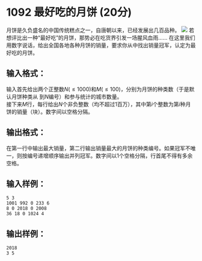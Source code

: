 # 1092 最好吃的月饼 (20分)
月饼是久负盛名的中国传统糕点之一，自唐朝以来，已经发展出几百品种。
![](https://images.ptausercontent.com/fcb325a0-7090-4bf4-acb0-d4d7ea832f27.jpg)
若想评比出一种“最好吃”的月饼，那势必在吃货界引发一场腥风血雨…… 在这里我们用数字说话，给出全国各地各种月饼的销量，要求你从中找出销量冠军，认定为最好吃的月饼。
## 输入格式：
输入首先给出两个正整数$N(≤1000)$和$M(≤100)$，分别为月饼的种类数（于是默认月饼种类从 到$N$编号）和参与统计的城市数量。  
接下来$M$行，每行给出$N$个非负整数（均不超过1百万），其中第$i$个整数为第$i$种月饼的销量（块）。数字间以空格分隔。
## 输出格式：
在第一行中输出最大销量，第二行输出销量最大的月饼的种类编号。如果冠军不唯一，则按编号递增顺序输出并列冠军。数字间以$1$个空格分隔，行首尾不得有多余空格。
## 输入样例：
```
5 3
1001 992 0 233 6
8 0 2018 0 2008
36 18 0 1024 4
```    
## 输出样例：
```
2018
3 5
```

